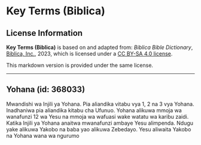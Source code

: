 # Key Terms (Biblica)

## License Information

**Key Terms (Biblica)** is based on and adapted from: _Biblica Bible Dictionary_, [Biblica, Inc.](https://www.biblica.com/), 2023, which is licensed under a [CC BY-SA 4.0 license](https://creativecommons.org/licenses/by-sa/4.0/legalcode.en).

This markdown version is provided under the same license.



--------------------------------

## Yohana (id: 368033)

Mwandishi wa Injili ya Yohana. Pia aliandika vitabu vya 1, 2 na 3 vya Yohana. Inadhaniwa pia aliandika kitabu cha Ufunuo. Yohana alikuwa mmoja wa wanafunzi 12 wa Yesu na mmoja wa wafuasi wake watatu wa karibu zaidi. Katika Injili ya Yohana anaitwa mwanafunzi ambaye Yesu alimpenda. Ndugu yake alikuwa Yakobo na baba yao alikuwa Zebedayo. Yesu aliwaita Yakobo na Yohana wana wa ngurumo



